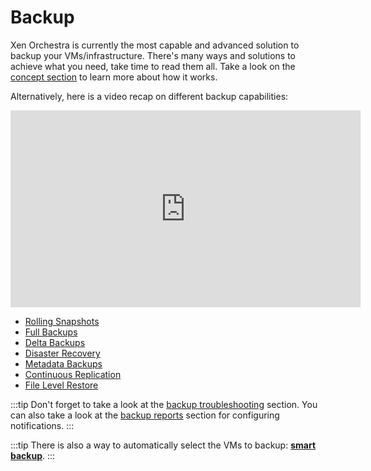 # Backup

Xen Orchestra is currently the most capable and advanced solution to backup your VMs/infrastructure. There's many ways and solutions to achieve what you need, take time to read them all. Take a look on the [concept section](backups.md) to learn more about how it works.

Alternatively, here is a video recap on different backup capabilities:

<iframe width="560" height="315" src="https://www.youtube.com/embed/FfUqIwT8KzI" frameborder="0" allow="accelerometer; autoplay; encrypted-media; gyroscope; picture-in-picture" allowfullscreen></iframe>

- [Rolling Snapshots](rolling_snapshots.md)
- [Full Backups](full_backups.md)
- [Delta Backups](delta_backups.md)
- [Disaster Recovery](disaster_recovery.md)
- [Metadata Backups](metadata_backup.md)
- [Continuous Replication](continuous_replication.md)
- [File Level Restore](file_level_restore.md)

:::tip
Don't forget to take a look at the [backup troubleshooting](backup_troubleshooting.md) section. You can also take a look at the [backup reports](backup_reports.md) section for configuring notifications.
:::

:::tip
There is also a way to automatically select the VMs to backup: **[smart backup](backups.md#smart-backup)**.
:::
